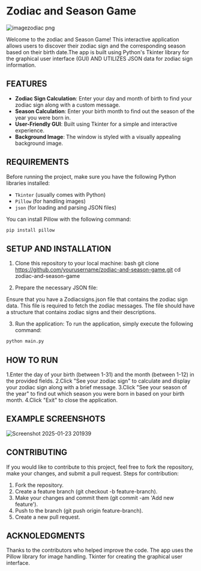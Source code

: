 # Zodiac and Season Game

![imagezodiac png](https://github.com/user-attachments/assets/fc0b4f03-2599-455d-9245-c8008dd3d817)

Welcome to the zodiac and Season Game! This interactive application allows users to discover their 
zodiac sign and the corresponding season based on their birth date.The app is built using Python's 
Tkinter library for the graphical user interface (GUI) AND UTILIZES JSON data for zodiac sign 
information.

## FEATURES 
- **Zodiac Sign Calculation**: Enter your day and month of birth to find your zodiac sign along with a custom message.
- **Season Calculation**: Enter your birth month to find out the season of the year you were born in.
- **User-Friendly GUI**: Built using Tkinter for a simple and interactive experience.
- **Background Image**: The window is styled with a visually appealing background image.

## REQUIREMENTS 
Before running the project, make sure you have the following Python libraries installed:
- `Tkinter` (usually comes with Python)
- `Pillow` (for handling images)
- `json` (for loading and parsing JSON files)

You can install Pillow with the following command:

```bash
pip install pillow

```
## SETUP AND INSTALLATION
   
   1. Clone this repository to your local machine:
bash
git clone https://github.com/yourusername/zodiac-and-season-game.git
cd zodiac-and-season-game

   2. Prepare the necessary JSON file:

  Ensure that you have a Zodiacsigns.json file that contains the zodiac sign data.
  This file is required to fetch the zodiac messages. The file should have a structure that 
  contains zodiac signs and their descriptions.
  
  3. Run the application: To run the application, simply execute the following command:
```bash
python main.py
```
## HOW TO RUN  
1.Enter the day of your birth (between 1-31) and the month (between 1-12) in the provided fields.
2.Click "See your zodiac sign" to calculate and display your zodiac sign along with a brief message.
3.Click "See your season of the year" to find out which season you were born in based on your birth month.
4.Click "Exit" to close the application.

## EXAMPLE SCREENSHOTS

![Screenshot 2025-01-23 201939](https://github.com/user-attachments/assets/1100bf0c-088f-4479-9b81-7b28159e9ae8)


## CONTRIBUTING 
If you would like to contribute to this project, feel free to fork the repository, 
make your changes, and submit a pull request.
Steps for contribution:
1. Fork the repository.
2. Create a feature branch (git checkout -b feature-branch).
3. Make your changes and commit them (git commit -am 'Add new feature').
4. Push to the branch (git push origin feature-branch).
5. Create a new pull request.


## ACKNOLEDGMENTS
Thanks to the contributors who helped improve the code.
The app uses the Pillow library for image handling.
Tkinter for creating the graphical user interface.






